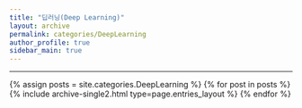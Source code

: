 ```yaml
---
title: "딥러닝(Deep Learning)"
layout: archive
permalink: categories/DeepLearning
author_profile: true
sidebar_main: true
---
```


<!-- 공백이 포함되어 있는 카테고리 이름의 경우 site.categories['a b c'] 이런식으로! -->

***

{% assign posts = site.categories.DeepLearning %}
{% for post in posts %} {% include archive-single2.html type=page.entries_layout %} {% endfor %}
